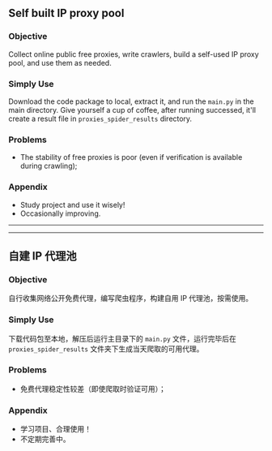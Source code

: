 ## Self built IP proxy pool
### Objective
Collect online public free proxies, write crawlers, build a self-used IP proxy pool, and use them as needed.

###

### Simply Use
Download the code package to local, extract it, and run the `main.py` in the main directory. 
Give yourself a cup of coffee, after running successed, it'll create a result file in `proxies_spider_results` directory.

### Problems
- The stability of free proxies is poor (even if verification is available during crawling);

### Appendix
- Study project and use it wisely!
- Occasionally improving.

---
---


## 自建 IP 代理池

### Objective
自行收集网络公开免费代理，编写爬虫程序，构建自用 IP 代理池，按需使用。

###

### Simply Use
下载代码包至本地，解压后运行主目录下的 `main.py` 文件，运行完毕后在 `proxies_spider_results` 文件夹下生成当天爬取的可用代理。

### Problems

- 免费代理稳定性较差（即使爬取时验证可用）；

### Appendix
- 学习项目、合理使用！
- 不定期完善中。
